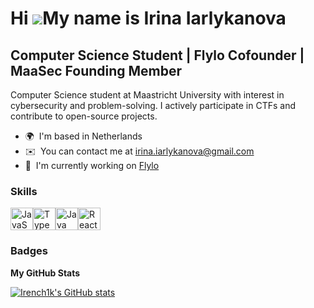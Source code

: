 Hi ![](https://user-images.githubusercontent.com/18350557/176309783-0785949b-9127-417c-8b55-ab5a4333674e.gif)My name is Irina Iarlykanova
=========================================================================================================================================

Computer Science Student | Flylo Cofounder | MaaSec Founding Member
-------------------------------------------------------------------

Computer Science student at Maastricht University with interest in cybersecurity and problem-solving. I actively participate in CTFs and contribute to open-source projects.

* 🌍  I'm based in Netherlands
* ✉️  You can contact me at [irina.iarlykanova@gmail.com](mailto:irina.iarlykanova@gmail.com)
* 🚀  I'm currently working on [Flylo](https://flylo.io)

### Skills


<p align="left">
<a href="https://developer.mozilla.org/en-US/docs/Web/JavaScript" target="_blank" rel="noreferrer"><img src="https://raw.githubusercontent.com/danielcranney/readme-generator/main/public/icons/skills/javascript-colored.svg" width="36" height="36" alt="JavaScript" /></a><a href="https://www.typescriptlang.org/" target="_blank" rel="noreferrer"><img src="https://raw.githubusercontent.com/danielcranney/readme-generator/main/public/icons/skills/typescript-colored.svg" width="36" height="36" alt="TypeScript" /></a><a href="https://www.oracle.com/java/" target="_blank" rel="noreferrer"><img src="https://raw.githubusercontent.com/danielcranney/readme-generator/main/public/icons/skills/java-colored.svg" width="36" height="36" alt="Java" /></a><a href="https://reactjs.org/" target="_blank" rel="noreferrer"><img src="https://raw.githubusercontent.com/danielcranney/readme-generator/main/public/icons/skills/react-colored.svg" width="36" height="36" alt="React" /></a>
</p>

### Badges

<b>My GitHub Stats</b>

<a href="http://www.github.com/Irench1k"><img src="https://github-readme-stats.vercel.app/api?username=Irench1k&show_icons=true&hide=&count_private=true&title_color=0891b2&text_color=ffffff&icon_color=0891b2&bg_color=1c1917&hide_border=true&show_icons=true" alt="Irench1k's GitHub stats" /></a>
